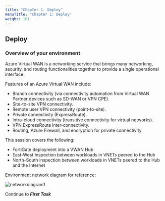 ```yaml
---
title: "Chapter 1: Deploy"
menuTitle: "Chapter 1: Deploy"
weight: 101
---
```


## Deploy

### Overview of your environment

Azure Virtual WAN is a networking service that brings many networking, security, and routing functionalities together to provide a single operational interface.

Features of an Azure Virtual WAN include:

- Branch connectivity (via connectivity automation from Virtual WAN Partner devices such as SD-WAN or VPN CPE).
- Site-to-site VPN connectivity.
- Remote user VPN connectivity (point-to-site).
- Private connectivity (ExpressRoute).
- Intra-cloud connectivity (transitive connectivity for virtual networks).
- VPN ExpressRoute inter-connectivity.
- Routing, Azure Firewall, and encryption for private connectivity.

This session covers the following:

- FortiGate deployment into a VWAN Hub
- East-West Inspection between workloads in VNETs peered to the Hub
- North-South inspection between workloads in VNETs peered to the Hub and the Internet

<!--Additionally, if desired and time permits:

- Hub to Hub Connectivity - If there is more than 1.5 hours left in the session ask the instructors to deploy the resources required for this task.-->

Environment network diagram for reference:

![networkdiagram1](./images/networkdiagram.png)

Continue to ***First Task***
